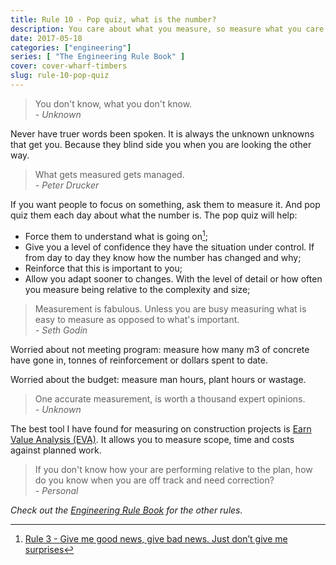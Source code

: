 ```yaml
---
title: Rule 10 - Pop quiz, what is the number?
description: You care about what you measure, so measure what you care about.
date: 2017-05-18
categories: ["engineering"]
series: [ "The Engineering Rule Book" ]
cover: cover-wharf-timbers
slug: rule-10-pop-quiz
---
```

> You don't know, what you don't know.<br/><cite>- Unknown</cite>

Never have truer words been spoken. It is always the unknown unknowns that get you. Because they blind side you when you are looking the other way.

> What gets measured gets managed.<br/><cite>- Peter Drucker</cite>

If you want people to focus on something, ask them to measure it. And pop quiz them each day about what the number is. The pop quiz will help:

* Force them to understand what is going on[^rule3];
* Give you a level of confidence they have the situation under control. If from day to day they know how the number has changed and why;
* Reinforce that this is important to you;
* Allow you adapt sooner to changes. With the level of detail or how often you measure being relative to the complexity and size;

> Measurement is fabulous. Unless you are busy measuring what is easy to measure as opposed to what's important.<br/><cite>  - Seth Godin</cite>

Worried about not meeting program: measure how many m3 of concrete have gone in, tonnes of reinforcement or dollars spent to date.

Worried about the budget: measure man hours, plant hours or wastage.

> One accurate measurement, is worth a thousand expert opinions.<br/><cite>- Unknown</cite>

The best tool I have found for measuring on construction projects is [Earn Value Analysis (EVA)](https://en.wikipedia.org/wiki/Earned_value_management). It allows you to measure scope, time and costs against planned work.

> If you don't know how your are performing relative to the plan, how do you know when you are off track and need correction?<br/><cite> - Personal</cite>

_Check out the [Engineering Rule Book](/series/the-engineering-rule-book) for the other rules._

[^rule3]: [Rule 3 - Give me good news, give bad news. Just don’t give me surprises](/blog/rule-3-dont-give-me-surprises)